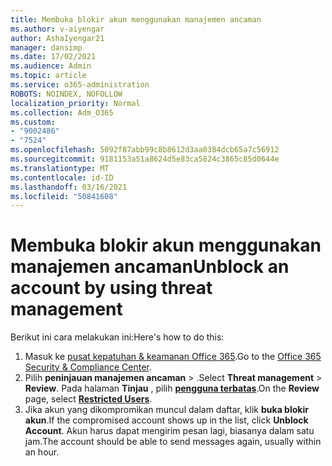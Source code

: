 ```yaml
---
title: Membuka blokir akun menggunakan manajemen ancaman
ms.author: v-aiyengar
author: AshaIyengar21
manager: dansimp
ms.date: 17/02/2021
ms.audience: Admin
ms.topic: article
ms.service: o365-administration
ROBOTS: NOINDEX, NOFOLLOW
localization_priority: Normal
ms.collection: Adm_O365
ms.custom:
- "9002486"
- "7524"
ms.openlocfilehash: 5092f87abb99c8b8612d3aa0384dcb65a7c56912
ms.sourcegitcommit: 9181153a51a8624d5e83ca5824c3865c85d0644e
ms.translationtype: MT
ms.contentlocale: id-ID
ms.lasthandoff: 03/16/2021
ms.locfileid: "50841608"
---
```

# <a name="unblock-an-account-by-using-threat-management"></a><span data-ttu-id="d57ff-102">Membuka blokir akun menggunakan manajemen ancaman</span><span class="sxs-lookup"><span data-stu-id="d57ff-102">Unblock an account by using threat management</span></span>

<span data-ttu-id="d57ff-103">Berikut ini cara melakukan ini:</span><span class="sxs-lookup"><span data-stu-id="d57ff-103">Here's how to do this:</span></span> 

1. <span data-ttu-id="d57ff-104">Masuk ke [pusat kepatuhan & keamanan Office 365](https://go.microsoft.com/fwlink/p/?linkid=2077143).</span><span class="sxs-lookup"><span data-stu-id="d57ff-104">Go to the [Office 365 Security & Compliance Center](https://go.microsoft.com/fwlink/p/?linkid=2077143).</span></span>
1. <span data-ttu-id="d57ff-105">Pilih **peninjauan manajemen ancaman**  >  .</span><span class="sxs-lookup"><span data-stu-id="d57ff-105">Select **Threat management** > **Review**.</span></span> <span data-ttu-id="d57ff-106">Pada halaman **Tinjau** , pilih **[pengguna terbatas](https://go.microsoft.com/fwlink/?linkid=2103514)**.</span><span class="sxs-lookup"><span data-stu-id="d57ff-106">On the **Review** page, select **[Restricted Users](https://go.microsoft.com/fwlink/?linkid=2103514)**.</span></span>
1. <span data-ttu-id="d57ff-107">Jika akun yang dikompromikan muncul dalam daftar, klik **buka blokir akun**.</span><span class="sxs-lookup"><span data-stu-id="d57ff-107">If the compromised account shows up in the list, click **Unblock Account**.</span></span> <span data-ttu-id="d57ff-108">Akun harus dapat mengirim pesan lagi, biasanya dalam satu jam.</span><span class="sxs-lookup"><span data-stu-id="d57ff-108">The account should be able to send messages again, usually within an hour.</span></span>
